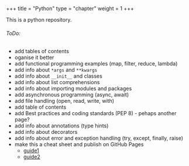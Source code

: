 +++
title = "Python"
type = "chapter"
weight = 1
+++

This is a python repository.

###### ToDo: 
- add tables of contents
- oganise it better
- add functional programming examples (map, filter, reduce, lambda)
- add info about `*args` and `**kwargs`
- add info about `__init__` and classes
- add info about list comprehensions
- add info about importing modules and packages
- add asynchronous programming (async, await)
- add file handling (open, read, write, with)
- add table of contents
- add Best practices and coding standards (PEP 8) - pehaps another page?
- add info about annotations (type hints)
- add info about decorators
- add info about error and exception handling (try, except, finally, raise)
- make this a cheat sheet and publish on GitHub Pages
  - [guide1](https://www.curiousmints.com/deploying-a-hugo-website-to-github-pages-using-github-actions/)  
  - [guide2](https://www.testingwithmarie.com/posts/20241126-create-a-static-blog-with-hugo/)
